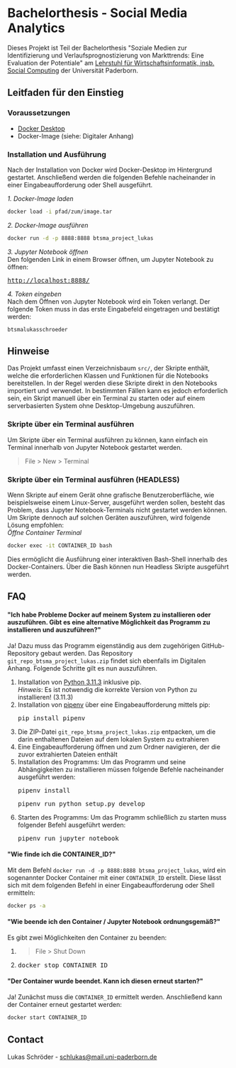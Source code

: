 # **Bachelorthesis - Social Media Analytics**

Dieses Projekt ist Teil der Bachelorthesis "Soziale Medien zur Identifizierung und Verlaufsprognostizierung von Markttrends: Eine Evaluation der Potentiale" am [Lehrstuhl für Wirtschaftsinformatik, insb. Social Computing](https://wiwi.uni-paderborn.de/dep3/trier) der Universität Paderborn.



## **Leitfaden für den Einstieg**

### Voraussetzungen

- [Docker Desktop](https://www.docker.com/products/docker-desktop/)
- Docker-Image (siehe: Digitaler Anhang)

### Installation und Ausführung
Nach der Installation von Docker wird Docker-Desktop im Hintergrund gestartet. Anschließend werden die folgenden Befehle nacheinander in einer Eingabeaufforderung oder Shell ausgeführt.

*1. Docker-Image laden*
```bash
docker load -i pfad/zum/image.tar
```

*2. Docker-Image ausführen*
```bash
docker run -d -p 8888:8888 btsma_project_lukas
```

*3. Jupyter Notebook öffnen*<br>
Den folgenden Link in einem Browser öffnen, um Jupyter Notebook zu öffnen:
<pre><a href="http://localhost:8888/">http://localhost:8888/</a></pre>

*4. Token eingeben*<br>
Nach dem Öffnen von Jupyter Notebook wird ein Token verlangt. Der folgende Token muss in das erste Eingabefeld eingetragen und bestätigt werden:
```
btsmalukasschroeder
```



## **Hinweise**
Das Projekt umfasst einen Verzeichnisbaum `src/`,  der Skripte enthält, welche die erforderlichen Klassen und Funktionen für die Notebooks bereitstellen. In der Regel werden diese Skripte direkt in den Notebooks importiert und verwendet. In bestimmten Fällen kann es jedoch erforderlich sein, ein Skript manuell über ein Terminal zu starten oder auf einem serverbasierten System ohne Desktop-Umgebung auszuführen.

### Skripte über ein Terminal ausführen
Um Skripte über ein Terminal ausführen zu können, kann einfach ein Terminal innerhalb von Jupyter Notebook gestartet werden. 
> File > New > Terminal

### Skripte über ein Terminal ausführen (HEADLESS)
Wenn Skripte auf einem Gerät ohne grafische Benutzeroberfläche, wie beispielsweise einem Linux-Server, ausgeführt werden sollen, besteht das Problem, dass Jupyter Notebook-Terminals nicht gestartet werden können. Um Skripte dennoch auf solchen Geräten auszuführen, wird folgende Lösung empfohlen:<br>
*Öffne Container Terminal*
```bash
docker exec -it CONTAINER_ID bash
```
Dies ermöglicht die Ausführung einer interaktiven Bash-Shell innerhalb des Docker-Containers. Über die Bash können nun Headless Skripte ausgeführt werden.



## **FAQ**

#### **"Ich habe Probleme Docker auf meinem System zu installieren oder auszuführen. Gibt es eine alternative Möglichkeit das Programm zu installieren und auszuführen?"**
Ja! Dazu muss das Programm eigenständig aus dem zugehörigen GitHub-Repository gebaut werden. Das Repository `git_repo_btsma_project_lukas.zip` findet sich ebenfalls im Digitalen Anhang. Folgende Schritte gilt es nun auszuführen.
1. Installation von [Python 3.11.3](https://www.python.org/downloads/release/python-3113/) inklusive pip. <br> *Hinweis*: Es ist notwendig die korrekte Version von Python zu installieren! (3.11.3)
2. Installation von [pipenv](https://pipenv.pypa.io/en/latest/) über eine Eingabeaufforderung mittels pip: <pre>pip install pipenv</pre>
3. Die ZIP-Datei `git_repo_btsma_project_lukas.zip` entpacken, um die darin enthaltenen Dateien auf dem lokalen System zu extrahieren
4. Eine Eingabeaufforderung öffnen und zum Ordner navigieren, der die zuvor extrahierten Dateien enthält
5. Installation des Programms: Um das Programm und seine Abhängigkeiten zu installieren müssen folgende Befehle nacheinander ausgeführt werden: <pre>pipenv install</pre> <pre>pipenv run python setup.py develop </pre>
6. Starten des Programms: Um das Programm schließlich zu starten muss folgender Befehl ausgeführt werden: <pre>pipenv run jupyter notebook </pre>

#### **"Wie finde ich die CONTAINER_ID?"**
Mit dem Befehl ```docker run -d -p 8888:8888 btsma_project_lukas```, wird ein sogenannter Docker Container mit einer `CONTAINER_ID` erstellt. Diese lässt sich mit dem folgenden Befehl in einer Eingabeaufforderung oder Shell ermitteln:
```bash
docker ps -a
```

#### **"Wie beende ich den Container / Jupyter Notebook ordnungsgemäß?"**
Es gibt zwei Möglichkeiten den Container zu beenden:
1. > File > Shut Down
2.  <pre>docker stop CONTAINER_ID</pre>

#### **"Der Container wurde beendet. Kann ich diesen erneut starten?"**
Ja! Zunächst muss die `CONTAINER_ID` ermittelt werden. Anschließend kann der Container erneut gestartet werden:
```bash
docker start CONTAINER_ID
```



## **Contact**

Lukas Schröder - schlukas@mail.uni-paderborn.de